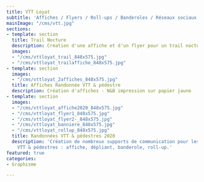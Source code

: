 ```yaml
---
title: VTT Loyat
subtitle: 'Affiches / Flyers / Roll-ups / Banderoles / Réseaux sociaux '
mainImage: "/cms/vtt.jpg"
sections:
- template: section
  title: Trail Nocture
  description: Création d'une affiche et d'un flyer pour un trail nocturne.
  images:
  - "/cms/vttloyat_trail_848x575.jpg"
  - "/cms/vttloyat_trailaffiche_848x575.jpg"
- template: section
  images:
  - "/cms/vttloyat_2affiches_848x575.jpg"
  title: Affiches Randonnée VTT & pédestre
  description: Création d'affiches - N&B impression sur papier jaune
- template: section
  images:
  - "/cms/vttloyat_affiche2020_848x575.jpg"
  - "/cms/vttloyat_flyer1_848x575.jpg"
  - "/cms/vttloyat_flyer2-_848x575.jpg"
  - "/cms/vttloyat_banniere_848x575.jpg"
  - "/cms/vttloyat_rollup_848x575.jpg"
  title: Randonnées VTT & pédestres 2020
  description: 'Création de nombreux supports de communication pour les randonnées
    VTT & pédestres : affiche, dépliant, banderole, roll-up.'
featured: true
categories:
- Graphisme

---
```

